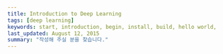 ```yaml
---
title: Introduction to Deep Learning
tags: [deep learning]
keywords: start, introduction, begin, install, build, hello world,
last_updated: August 12, 2015
summary: "작성해 주실 분을 찾습니다."
---
```




